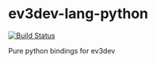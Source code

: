 # ev3dev-lang-python

[![Build Status](https://travis-ci.org/ddemidov/ev3dev-lang-python-1.svg?branch=master)](https://travis-ci.org/ddemidov/ev3dev-lang-python-1)

Pure python bindings for ev3dev

